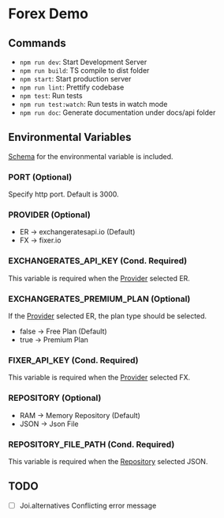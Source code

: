 # Forex Demo

## Commands

- `npm run dev`: Start Development Server
- `npm run build`: TS compile to dist folder
- `npm start`: Start production server
- `npm run lint`: Prettify codebase
- `npm test`: Run tests
- `npm run test:watch`: Run tests in watch mode
- `npm run doc`: Generate documentation under docs/api folder

## Environmental Variables

[Schema](./.env.schema) for the environmental variable is included.

### PORT (Optional)

Specify http port. Default is 3000.

### PROVIDER (Optional)

- ER -> exchangeratesapi.io (Default)
- FX -> fixer.io

### EXCHANGERATES_API_KEY (Cond. Required)

This variable is required when the [Provider](#provider-optional) selected ER.

### EXCHANGERATES_PREMIUM_PLAN (Optional)

If the [Provider](#provider-optional) selected ER, the plan type should be selected.

- false -> Free Plan (Default)
- true -> Premium Plan

### FIXER_API_KEY (Cond. Required)

This variable is required when the [Provider](#provider-optional) selected FX.

### REPOSITORY (Optional)

- RAM -> Memory Repository (Default)
- JSON -> Json File

### REPOSITORY_FILE_PATH (Cond. Required)

This variable is required when the [Repository](#repository-optional) selected JSON.

## TODO

- [ ] Joi.alternatives Conflicting error message
